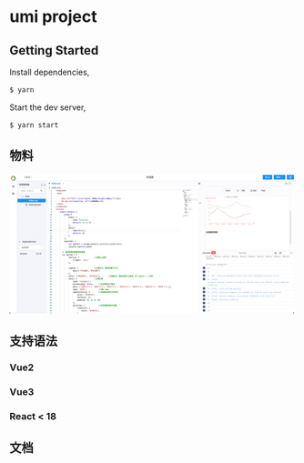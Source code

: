 # umi project

## Getting Started

Install dependencies,

```bash
$ yarn
```

Start the dev server,

```bash
$ yarn start
```
## 物料
<img src="./demo.png">

## 支持语法
### Vue2

### Vue3

### React < 18

## 文档

